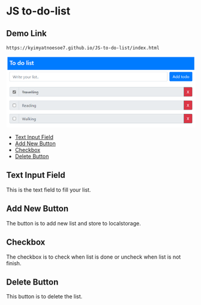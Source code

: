 # JS to-do-list

## Demo Link
```
https://kyimyatnoesoe7.github.io/JS-to-do-list/index.html

```

![JS-to-do-list Image](image/to-do-list.png)

- [Text Input Field](#text-input-field)
- [Add New Button](#add-new-button)
- [Checkbox](#checkbox)
- [Delete Button](#delete-button)

## Text Input Field

This is the text field to fill your list.

## Add New Button

The button is to add new list and store to localstorage.

## Checkbox 

The checkbox is to check when list is done or uncheck when list is not finish.

## Delete Button

This button is to delete the list.

